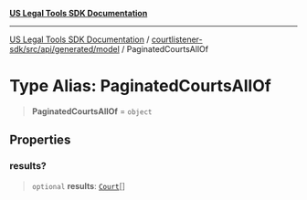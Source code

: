 [**US Legal Tools SDK Documentation**](../../../../../../README.md)

***

[US Legal Tools SDK Documentation](../../../../../../README.md) / [courtlistener-sdk/src/api/generated/model](../README.md) / PaginatedCourtsAllOf

# Type Alias: PaginatedCourtsAllOf

> **PaginatedCourtsAllOf** = `object`

## Properties

### results?

> `optional` **results**: [`Court`](../interfaces/Court.md)[]
